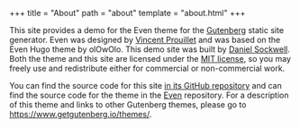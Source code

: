 +++
title = "About"
path = "about"
template = "about.html"
+++

This site provides a demo for the Even theme for the 
[Gutenberg](https://www.getgutenberg.io/) static site generator.  Even was
designed by [Vincent Prouillet](https://vincent.is/) and was based on the
Even Hugo theme by olOwOlo.  This demo site was built by
[Daniel Sockwell](https://www.codesections.com).  Both the theme and this
site are licensed under the
[MIT license](https://opensource.org/licenses/MIT), so you may freely use and
redistribute either for commercial or non-commercial work.

You can find the source code for this site [in its GitHub
repository](https://github.com/codesections/gutenberg-theme-demo/tree/even)
and can find the source code for the theme in the
[Even](https://www.github.com/Keats/even) repository.  For a
description of this theme and links to other Gutenberg themes, please
go to <https://www.getgutenberg.io/themes/>.
